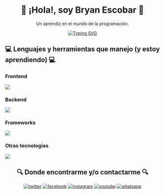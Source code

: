 <h1 align="center">🐺 ¡Hola!, soy Bryan Escobar 🐺</h1>
<p align="center">Un aprendiz en el mundo de la programación.</p>
<p align="center">
<a href="https://git.io/typing-svg"><img src="https://readme-typing-svg.herokuapp.com?font=Ubuntu&weight=800&size=25&duration=3000&pause=1000&color=F70000&center=true&vCenter=true&random=false&width=435&lines=T%C3%A9cnico+en+Sistemas;T%C3%A9cnico+en+Dise%C3%B1o+Grafico;Tecn%C3%B3logo+en+ADSO;Ganoso+de+aprender+%3AD" alt="Typing SVG" /></a>

<br>

<img src="https://media4.giphy.com/media/v1.Y2lkPTc5MGI3NjExMHR4Y2M5YTI4YWs4c2U3bGI2NXNtbmdvYnNjaGR2MzZyenJiNHUwcSZlcD12MV9pbnRlcm5hbF9naWZfYnlfaWQmY3Q9Zw/IgtOuXZ6dnuTu/giphy.webp" alt="">

<h2>💻 Lenguajes y herramientas que manejo (y estoy aprendiendo) 💻</h2>
<h3>Frontend</h3>
</p>
<a href="">
    <img src="https://skillicons.dev/icons?i=css,html&perline=12" />
</a>
<h3>Backend</h3>
<a href="">
    <img src="https://skillicons.dev/icons?i=py,js,php&perline=12" />
</a>
<h3>Frameworks</h3>
<a href="">
    <img src="https://skillicons.dev/icons?i=bootstrap,laravel&perline=12" />
</a>
<h3>Otras tecnologías</h3>
<a href="">
    <img src="https://skillicons.dev/icons?i=ai,ps,git,github,figma&perline=12" />
</a>

<h2 align="center" >🔍 Donde encontrarme y/o contactarme 🔍</h2>
<p align="center" ><a target="_blank" href="https://twitter.com/TheWolf6388" style="display: inline-block;"><img src="https://img.shields.io/badge/twitter-x?style=for-the-badge&logo=x&logoColor=white&color=%230f1419" alt="twitter" /></a>
<a target="_blank" href="https://www.facebook.com/bryanandrei.escobarvalencia" style="display: inline-block;"><img src="https://img.shields.io/badge/facebook-logo?style=for-the-badge&logo=facebook&logoColor=white&color=%230866ff" alt="facebook" /></a>
<a target="_blank" href="https://www.instagram.com/thewolf6388/" style="display: inline-block;"><img src="https://img.shields.io/badge/instagram-logo?style=for-the-badge&logo=instagram&logoColor=white&color=%23F35369" alt="instagram" /></a>
<a target="_blank" href="https://www.youtube.com/channel/UCrw1_hGpe4u9a3qQpPU7Ejw" style="display: inline-block;"><img src="https://img.shields.io/badge/youtube-logo?style=for-the-badge&logo=youtube&logoColor=white&color=%23cc0000" alt="youtube" /></a>
<a target="_blank" href="https://wa.me/573224572659?text=Hola!%20vengo%20desde%20tu%20perfil%20de%20github!" style="display: inline-block;"><img src="https://img.shields.io/badge/WhatsApp-25D366?style=for-the-badge&logo=whatsapp&logoColor=white" alt="whatsapp" /></a></p>
